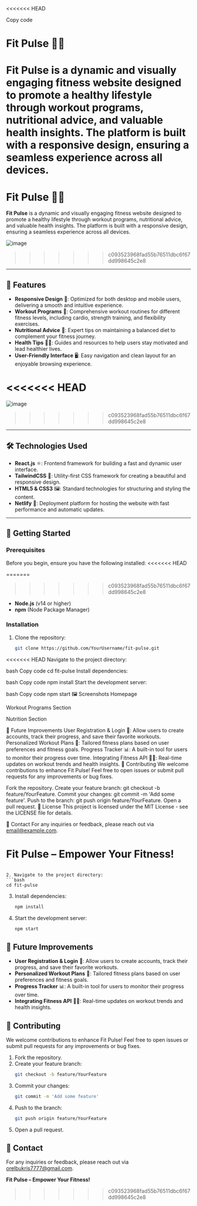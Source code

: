 <<<<<<< HEAD

Copy code
# Fit Pulse 🏋️‍♂️

**Fit Pulse** is a dynamic and visually engaging fitness website designed to promote a healthy lifestyle through workout programs, nutritional advice, and valuable health insights. The platform is built with a responsive design, ensuring a seamless experience across all devices.
=======
# Fit Pulse 🏋️‍♂️

**Fit Pulse** is a dynamic and visually engaging fitness website designed to promote a healthy lifestyle through workout programs, nutritional advice, and valuable health insights. The platform is built with a responsive design, ensuring a seamless experience across all devices.

![image](https://github.com/user-attachments/assets/6d3a2058-3bc0-4be4-9cfe-e02b78d8c930)
>>>>>>> c093523968fad55b76511dbc6f67dd998645c2e8

---

## 🌟 Features

- **Responsive Design** 📱: Optimized for both desktop and mobile users, delivering a smooth and intuitive experience.
- **Workout Programs** 💪: Comprehensive workout routines for different fitness levels, including cardio, strength training, and flexibility exercises.
- **Nutritional Advice** 🥗: Expert tips on maintaining a balanced diet to complement your fitness journey.
- **Health Tips** 🏃‍♀️: Guides and resources to help users stay motivated and lead healthier lives.
- **User-Friendly Interface** 🖥️: Easy navigation and clean layout for an enjoyable browsing experience.

<<<<<<< HEAD
=======
![image](https://github.com/user-attachments/assets/21982a3f-898d-447c-97de-26f029c3fc1d)

>>>>>>> c093523968fad55b76511dbc6f67dd998645c2e8
---

## 🛠️ Technologies Used

- **React.js** ⚛️: Frontend framework for building a fast and dynamic user interface.
- **TailwindCSS** 🎨: Utility-first CSS framework for creating a beautiful and responsive design.
- **HTML5 & CSS3** 🖼️: Standard technologies for structuring and styling the content.
- **Netlify** 🚀: Deployment platform for hosting the website with fast performance and automatic updates.

---

## 🚀 Getting Started

### Prerequisites

Before you begin, ensure you have the following installed:
<<<<<<< HEAD

=======
>>>>>>> c093523968fad55b76511dbc6f67dd998645c2e8
- **Node.js** (v14 or higher)
- **npm** (Node Package Manager)

### Installation

1. Clone the repository:
   ```bash
   git clone https://github.com/YourUsername/fit-pulse.git
<<<<<<< HEAD
Navigate to the project directory:

bash
Copy code
cd fit-pulse
Install dependencies:

bash
Copy code
npm install
Start the development server:

bash
Copy code
npm start
🖼️ Screenshots
Homepage

Workout Programs Section

Nutrition Section

🎯 Future Improvements
User Registration & Login 🔐: Allow users to create accounts, track their progress, and save their favorite workouts.
Personalized Workout Plans 📅: Tailored fitness plans based on user preferences and fitness goals.
Progress Tracker 📊: A built-in tool for users to monitor their progress over time.
Integrating Fitness API 🏃‍♂️: Real-time updates on workout trends and health insights.
🤝 Contributing
We welcome contributions to enhance Fit Pulse! Feel free to open issues or submit pull requests for any improvements or bug fixes.

Fork the repository.
Create your feature branch: git checkout -b feature/YourFeature.
Commit your changes: git commit -m 'Add some feature'.
Push to the branch: git push origin feature/YourFeature.
Open a pull request.
📄 License
This project is licensed under the MIT License - see the LICENSE file for details.

💬 Contact
For any inquiries or feedback, please reach out via email@example.com.

Fit Pulse – Empower Your Fitness!
=======
   ```

2. Navigate to the project directory:
   ```bash
   cd fit-pulse
   ```

3. Install dependencies:
   ```bash
   npm install
   ```

4. Start the development server:
   ```bash
   npm start
   ```

## 🎯 Future Improvements

* **User Registration & Login** 🔐: Allow users to create accounts, track their progress, and save their favorite workouts.
* **Personalized Workout Plans** 📅: Tailored fitness plans based on user preferences and fitness goals.
* **Progress Tracker** 📊: A built-in tool for users to monitor their progress over time.
* **Integrating Fitness API** 🏃‍♂️: Real-time updates on workout trends and health insights.

## 🤝 Contributing

We welcome contributions to enhance Fit Pulse! Feel free to open issues or submit pull requests for any improvements or bug fixes.

1. Fork the repository.
2. Create your feature branch:
   ```bash
   git checkout -b feature/YourFeature
   ```
3. Commit your changes:
   ```bash
   git commit -m 'Add some feature'
   ```
4. Push to the branch:
   ```bash
   git push origin feature/YourFeature
   ```
5. Open a pull request.


## 💬 Contact

For any inquiries or feedback, please reach out via orelbukris7777@gmail.com.

**Fit Pulse – Empower Your Fitness!**
>>>>>>> c093523968fad55b76511dbc6f67dd998645c2e8
